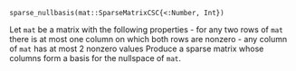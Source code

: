 ```
sparse_nullbasis(mat::SparseMatrixCSC{<:Number, Int})
```

Let `mat` be a matrix with the following properties     - for any two rows of `mat` there is at most one column on which both rows are nonzero     - any column of `mat` has at most 2 nonzero values Produce a sparse matrix whose columns form a basis for the nullspace of `mat`.
